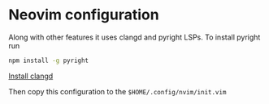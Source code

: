 Neovim configuration
====================

Along with other features it uses clangd and pyright LSPs. To install pyright run

```bash
npm install -g pyright
```

[Install clangd](https://github.com/llvm/llvm-project/tree/main/clang-tools-extra/clangd)

Then copy this configuration to the `$HOME/.config/nvim/init.vim`

